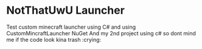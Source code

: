 # NotThatUwU Launcher
 Test custom minecraft launcher using C# and using CustomMincraftLauncher NuGet
 And my 2nd project using c# so dont mind me if the code look kina trash :crying:
